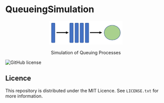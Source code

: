 # QueueingSimulation
<div align="center">  
  <a href="https://github.com/ivanmyzou/QueueingSimulation">
    <img src="icon/queue.png" alt="Logo" width="230" height="75">
  </a>
  
  Simulation of Queuing Processes
</div>

![GitHub license](https://img.shields.io/badge/license-MIT-blue.svg)

## Licence

This repository is distributed under the MIT Licence. See `LICENSE.txt` for more information. 
